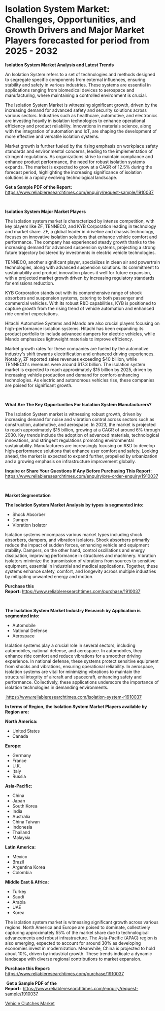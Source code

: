<p><h1>Isolation System Market: Challenges, Opportunities, and Growth Drivers and Major Market Players forecasted for period from 2025 - 2032</h1></p><p><strong>Isolation System Market Analysis and Latest Trends</strong></p>
<p><p>An Isolation System refers to a set of technologies and methods designed to segregate specific components from external influences, ensuring stability and safety in various industries. These systems are essential in applications ranging from biomedical devices to aerospace and manufacturing, where maintaining a controlled environment is crucial.</p><p>The Isolation System Market is witnessing significant growth, driven by the increasing demand for advanced safety and security solutions across various sectors. Industries such as healthcare, automotive, and electronics are investing heavily in isolation technologies to enhance operational efficiency and product reliability. Innovations in materials science, along with the integration of automation and IoT, are shaping the development of more effective and versatile isolation systems.</p><p>Market growth is further fueled by the rising emphasis on workplace safety standards and environmental concerns, leading to the implementation of stringent regulations. As organizations strive to maintain compliance and enhance product performance, the need for robust isolation systems expands. The market is expected to grow at a CAGR of 12.5% during the forecast period, highlighting the increasing significance of isolation solutions in a rapidly evolving technological landscape.</p></p>
<p><strong>Get a Sample PDF of the Report:&nbsp;</strong> <a href="https://www.reliableresearchtimes.com/enquiry/request-sample/1910037?utm_campaign=3007&utm_medium=2&utm_source=Github&utm_content=ia&utm_term=30032025&utm_id=isolation-system">https://www.reliableresearchtimes.com/enquiry/request-sample/1910037</a></p>
<p>&nbsp;</p>
<p><strong>Isolation System Major Market Players</strong></p>
<p><p>The isolation system market is characterized by intense competition, with key players like ZF, TENNECO, and KYB Corporation leading in technology and market share. ZF, a global leader in driveline and chassis technology, focuses on innovative isolation solutions that enhance vehicle comfort and performance. The company has experienced steady growth thanks to the increasing demand for advanced suspension systems, projecting a strong future trajectory bolstered by investments in electric vehicle technologies.</p><p>TENNECO, another significant player, specializes in clean air and powertrain technologies, along with advanced suspension solutions. Its commitment to sustainability and product innovation places it well for future expansion, with a projected market growth driven by increasing regulatory standards for emissions reduction.</p><p>KYB Corporation stands out with its comprehensive range of shock absorbers and suspension systems, catering to both passenger and commercial vehicles. With its robust R&D capabilities, KYB is positioned to capture growth from the rising trend of vehicle automation and enhanced ride comfort expectations.</p><p>Hitachi Automotive Systems and Mando are also crucial players focusing on high-performance isolation systems. Hitachi has been expanding its product portfolio to include advanced dampers for electric vehicles, while Mando emphasizes lightweight materials to improve efficiency.</p><p>Market growth rates for these companies are fueled by the automotive industry's shift towards electrification and enhanced driving experiences. Notably, ZF reported sales revenues exceeding $40 billion, while TENNECO's revenues were around $17.3 billion. The isolation system market is expected to reach approximately $15 billion by 2025, driven by increasing vehicle production and demand for comfort-enhancing technologies. As electric and autonomous vehicles rise, these companies are poised for significant growth.</p></p>
<p>&nbsp;</p>
<p><strong>What Are The Key Opportunities For Isolation System Manufacturers?</strong></p>
<p><p>The Isolation System market is witnessing robust growth, driven by increasing demand for noise and vibration control across sectors such as construction, automotive, and aerospace. In 2023, the market is projected to reach approximately $15 billion, growing at a CAGR of around 6% through 2030. Key trends include the adoption of advanced materials, technological innovations, and stringent regulations promoting environmental sustainability. Manufacturers are increasingly focusing on R&D to develop high-performance solutions that enhance user comfort and safety. Looking ahead, the market is expected to expand further, propelled by urbanization and a growing emphasis on infrastructure improvement globally.</p></p>
<p><strong>Inquire or Share Your Questions If Any Before Purchasing This Report:</strong> <a href="https://www.reliableresearchtimes.com/enquiry/pre-order-enquiry/1910037?utm_campaign=3007&utm_medium=2&utm_source=Github&utm_content=ia&utm_term=30032025&utm_id=isolation-system">https://www.reliableresearchtimes.com/enquiry/pre-order-enquiry/1910037</a></p>
<p>&nbsp;</p>
<p><strong>Market Segmentation</strong></p>
<p><strong>The Isolation System Market Analysis by types is segmented into:</strong></p>
<p><ul><li>Shock Absorber</li><li>Damper</li><li>Vibration Isolator</li></ul></p>
<p><p>Isolation systems encompass various market types including shock absorbers, dampers, and vibration isolators. Shock absorbers primarily reduce the impact of sudden forces, enhancing vehicle and equipment stability. Dampers, on the other hand, control oscillations and energy dissipation, improving performance in structures and machinery. Vibration isolators minimize the transmission of vibrations from sources to sensitive equipment, essential in industrial and medical applications. Together, these systems enhance safety, comfort, and longevity across multiple industries by mitigating unwanted energy and motion.</p></p>
<p><strong>Purchase this Report:&nbsp;</strong><a href="https://www.reliableresearchtimes.com/purchase/1910037?utm_campaign=3007&utm_medium=2&utm_source=Github&utm_content=ia&utm_term=30032025&utm_id=isolation-system">https://www.reliableresearchtimes.com/purchase/1910037</a></p>
<p>&nbsp;</p>
<p><strong>The Isolation System Market Industry Research by Application is segmented into:</strong></p>
<p><ul><li>Automobile</li><li>National Defense</li><li>Aerospace</li></ul></p>
<p><p>Isolation systems play a crucial role in several sectors, including automobiles, national defense, and aerospace. In automobiles, they enhance ride comfort and reduce vibrations for a smoother driving experience. In national defense, these systems protect sensitive equipment from shocks and vibrations, ensuring operational reliability. In aerospace, isolation systems are vital for minimizing vibrations to maintain the structural integrity of aircraft and spacecraft, enhancing safety and performance. Collectively, these applications underscore the importance of isolation technologies in demanding environments.</p></p>
<p><a href="https://www.reliableresearchtimes.com/isolation-system-r1910037?utm_campaign=3007&utm_medium=2&utm_source=Github&utm_content=ia&utm_term=30032025&utm_id=isolation-system">&nbsp;https://www.reliableresearchtimes.com/isolation-system-r1910037</a></p>
<p><strong>In terms of Region, the Isolation System Market Players available by Region are:</strong></p>
<p>
    <p> <strong> North America: </strong>
        <ul>
            <li>United States</li>
            <li>Canada</li>
        </ul>
        </p> 
    <p> <strong> Europe: </strong>
        <ul>
            <li>Germany</li>
            <li>France</li>
            <li>U.K.</li>
            <li>Italy</li>
            <li>Russia</li>
        </ul>
        </p> 
    <p> <strong> Asia-Pacific: </strong>
        <ul>
            <li>China</li>
            <li>Japan</li>
            <li>South Korea</li>
            <li>India</li>
            <li>Australia</li>
            <li>China Taiwan</li>
            <li>Indonesia</li>
            <li>Thailand</li>
            <li>Malaysia</li>
        </ul>
        </p> 
    <p> <strong> Latin America: </strong>
        <ul>
            <li>Mexico</li>
            <li>Brazil</li>
            <li>Argentina Korea</li>
            <li>Colombia</li>
        </ul>
        </p> 
    <p> <strong> Middle East & Africa: </strong>
        <ul>
            <li>Turkey</li>
            <li>Saudi</li>
            <li>Arabia</li>
            <li>UAE</li>
            <li>Korea</li>
        </ul>
    </p>
    </p>
<p><p>The isolation system market is witnessing significant growth across various regions. North America and Europe are poised to dominate, collectively capturing approximately 55% of the market share due to technological advancements and robust infrastructure. The Asia-Pacific (APAC) region is also emerging, expected to account for around 30% as developing economies invest in modernization. Meanwhile, China is projected to hold about 10%, driven by industrial growth. These trends indicate a dynamic landscape with diverse regional contributions to market expansion.</p></p>
<p><strong>Purchase this Report: </strong><a href="https://www.reliableresearchtimes.com/purchase/1910037?utm_campaign=3007&utm_medium=2&utm_source=Github&utm_content=ia&utm_term=30032025&utm_id=isolation-system">https://www.reliableresearchtimes.com/purchase/1910037</a></p>
<p>&nbsp;<strong>Get a Sample PDF of the Report:&nbsp;&nbsp;</strong><a href="https://www.reliableresearchtimes.com/enquiry/request-sample/1910037?utm_campaign=3007&utm_medium=2&utm_source=Github&utm_content=ia&utm_term=30032025&utm_id=isolation-system">https://www.reliableresearchtimes.com/enquiry/request-sample/1910037</a></p>
<p><strong></strong></p>
<p><p><a href="https://github.com/supicweg/Market-Research-Report-List-1/blob/main/vehicle-clutches-market.md?utm_campaign=3007&utm_medium=2&utm_source=Github&utm_content=ia&utm_term=30032025&utm_id=isolation-system">Vehicle Clutches Market</a></p></p>
